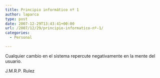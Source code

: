 ```yaml
---
title: Principio informático nº 1
author: laparca
type: post
date: 2007-12-29T13:43:41+00:00
url: /2007/12/29/principio-informatico-nº-1/
categories:
  - Personal

---
```

Cualquier cambio en el sistema repercute negativamente en la mente del usuario.

J.M.R.P. Rulez